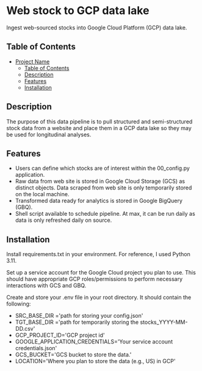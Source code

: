# Web stock to GCP data lake

Ingest web-sourced stocks into Google Cloud Platform (GCP) data lake.

## Table of Contents

- [Project Name](#project-name)
  - [Table of Contents](#table-of-contents)
  - [Description](#description)
  - [Features](#features)
  - [Installation](#installation)

## Description

The purpose of this data pipeline is to pull structured and semi-structured stock data from a website and place them in a GCP data lake so they may be used for longitudinal analyses.

## Features

  - Users can define which stocks are of interest within the 00_config.py application.
  - Raw data from web site is stored in Google Cloud Storage (GCS) as distinct objects. Data scraped from web site is only temporarily stored on the local machine. 
  - Transformed data ready for analytics is stored in Google BigQuery (GBQ).
  - Shell script available to schedule pipeline. At max, it can be run daily as data is only refreshed daily on source.

## Installation

Install requirements.txt in your environment. For reference, I used Python 3.11.

Set up a service account for the Google Cloud project you plan to use. This should have appropriate GCP roles/permissions to perform necessary interactions with GCS and GBQ. 

Create and store your .env file in your root directory. It should contain the following:
  - SRC_BASE_DIR ='path for storing your config.json'
  - TGT_BASE_DIR ='path for temporarily storing the stocks_YYYY-MM-DD.csv'
  - GCP_PROJECT_ID='GCP project id'
  - GOOGLE_APPLICATION_CREDENTIALS='Your service account credentials.json'
  - GCS_BUCKET='GCS bucket to store the data.'
  - LOCATION='Where you plan to store the data (e.g., US) in GCP'
